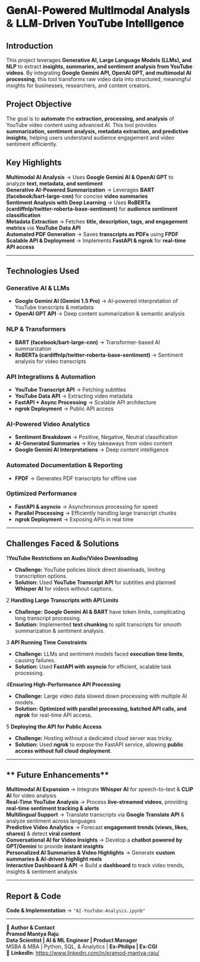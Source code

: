 # 𝐆𝐞𝐧𝐀𝐈-𝐏𝐨𝐰𝐞𝐫𝐞𝐝 𝐌𝐮𝐥𝐭𝐢𝐦𝐨𝐝𝐚𝐥 𝐀𝐧𝐚𝐥𝐲𝐬𝐢𝐬 & 𝐋𝐋𝐌-𝐃𝐫𝐢𝐯𝐞𝐧 𝐘𝐨𝐮𝐓𝐮𝐛𝐞 𝐈𝐧𝐭𝐞𝐥𝐥𝐢𝐠𝐞𝐧𝐜𝐞 

## **Introduction**  
This project leverages **Generative AI, Large Language Models (LLMs), and NLP** to extract **insights, summaries, and sentiment analysis from YouTube videos**. By integrating **Google Gemini API, OpenAI GPT, and multimodal AI processing**, this tool transforms raw video data into structured, meaningful insights for businesses, researchers, and content creators.  

## **Project Objective**  
The goal is to **automate** the **extraction, processing, and analysis** of YouTube video content using advanced AI. This tool provides **summarization, sentiment analysis, metadata extraction, and predictive insights**, helping users understand audience engagement and video sentiment efficiently.  

## Key Highlights
**Multimodal AI Analysis** → Uses **Google Gemini AI & OpenAI GPT** to analyze **text, metadata, and sentiment**  
**Generative AI-Powered Summarization** → Leverages **BART (facebook/bart-large-cnn)** for concise **video summaries**  
**Sentiment Analysis with Deep Learning** → Uses **RoBERTa (cardiffnlp/twitter-roberta-base-sentiment)** for **audience sentiment classification**  
**Metadata Extraction** → Fetches **title, description, tags, and engagement metrics** via **YouTube Data API**  
**Automated PDF Generation** → Saves **transcripts as PDFs** using **FPDF**  
**Scalable API & Deployment** → Implements **FastAPI & ngrok** for **real-time API access**  

---

## **Technologies Used**  

### **Generative AI & LLMs**  
- **Google Gemini AI (Gemini 1.5 Pro)** → AI-powered interpretation of YouTube transcripts & metadata  
- **OpenAI GPT API** → Deep content summarization & semantic analysis  

### **NLP & Transformers**  
- **BART (facebook/bart-large-cnn)** → Transformer-based AI summarization  
- **RoBERTa (cardiffnlp/twitter-roberta-base-sentiment)** → Sentiment analysis for video transcripts  

### **API Integrations & Automation**  
- **YouTube Transcript API** → Fetching subtitles  
- **YouTube Data API** → Extracting video metadata  
- **FastAPI + Async Processing** → Scalable API architecture  
- **ngrok Deployment** → Public API access  

### AI-Powered Video Analytics
- **Sentiment Breakdown** → Positive, Negative, Neutral classification  
- **AI-Generated Summaries** → Key takeaways from video content  
- **Google Gemini AI Interpretations** → Deep content intelligence  

### **Automated Documentation & Reporting**  
- **FPDF** → Generates PDF transcripts for offline use  

### **Optimized Performance**  
- **FastAPI & asyncio** → Asynchronous processing for speed  
- **Parallel Processing** → Efficiently handling large transcript chunks  
- **ngrok Deployment** → Exposing APIs in real time  

---

##  Challenges Faced & Solutions

1**YouTube Restrictions on Audio/Video Downloading**  
- **Challenge:** YouTube policies block direct downloads, limiting transcription options.  
- **Solution:** Used **YouTube Transcript API** for subtitles and planned **Whisper AI** for videos without captions.  

2 **Handling Large Transcripts with API Limits**  
- **Challenge:** **Google Gemini AI & BART** have token limits, complicating long transcript processing.  
- **Solution:** Implemented **text chunking** to split transcripts for smooth summarization & sentiment analysis.  

3 **API Running Time Constraints**  
- **Challenge:** LLMs and sentiment models faced **execution time limits**, causing failures.  
- **Solution:** Used **FastAPI with asyncio** for efficient, scalable task processing.  

4**Ensuring High-Performance API Processing**  
- **Challenge:** Large video data slowed down processing with multiple AI models.  
- **Solution:** **Optimized with parallel processing, batched API calls, and ngrok** for real-time API access.  

5 **Deploying the API for Public Access**  
- **Challenge:** Hosting without a dedicated cloud server was tricky.  
- **Solution:** Used **ngrok** to expose the FastAPI service, allowing **public access without full cloud deployment**.  

---

## ** Future Enhancements**  

**Multimodal AI Expansion** → Integrate **Whisper AI** for speech-to-text & **CLIP AI** for video analysis  
**Real-Time YouTube Analysis** → Process **live-streamed videos**, providing **real-time sentiment tracking & alerts**  
**Multilingual Support** → Translate transcripts via **Google Translate API** & analyze sentiment across languages  
**Predictive Video Analytics** → Forecast **engagement trends (views, likes, shares)** & detect **viral content**  
**Conversational AI for Video Insights** → Develop a **chatbot powered by GPT/Gemini** to provide **instant insights**  
**Personalized AI Summaries & Video Highlights** → Generate **custom summaries & AI-driven highlight reels**  
**Interactive Dashboard & API** → Build a **dashboard** to track video trends, insights & sentiment analysis  

---

## **Report & Code**    
**Code & Implementation** → `"AI-YouTube-Analysis.ipynb"`  

---

**👤 Author & Contact**  
**Pramod Mantya Raju**  
**Data Scientist | AI & ML Engineer | Product Manager**  
MSBA & MBA | Python, SQL, & Analytics | **Ex-Philips | Ex-CGI**  
📩 **LinkedIn**: https://www.linkedin.com/in/pramod-mantya-raju/



